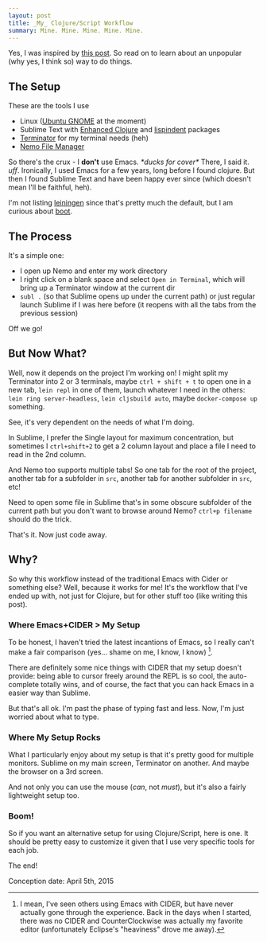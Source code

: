 ```yaml
---
layout: post
title: _My_ Clojure/Script Workflow
summary: Mine. Mine. Mine. Mine. Mine.
---
```


Yes, I was inspired by [this post](https://howistart.org/posts/clojure/1).
So read on to learn about an unpopular (why yes, I think so) way to do things.


## The Setup

These are the tools I use

* Linux ([Ubuntu GNOME](https://ubuntugnome.org/) at the moment)
* Sublime Text with [Enhanced Clojure](https://packagecontrol.io/packages/Enhanced%20Clojure) and [lispindent](https://packagecontrol.io/packages/lispindent) packages
* [Terminator](http://gnometerminator.blogspot.com/p/introduction.html) for my terminal needs (heh)
* [Nemo File Manager](https://github.com/linuxmint/nemo)

So there's the crux - I **don't** use Emacs. *\*ducks for cover\** There, I said it. *uff*. Ironically, I used Emacs for a few years, long before I found clojure. But then I found Sublime Text and have been happy ever since (which doesn't mean I'll be faithful, heh).

I'm not listing [leiningen](http://leiningen.org/) since that's pretty much the default, but I am curious about [boot](https://github.com/boot-clj/boot).


## The Process

It's a simple one:

* I open up Nemo and enter my work directory
* I right click on a blank space and select `Open in Terminal`, which will bring up a Terminator window at the current dir
* `subl .` (so that Sublime opens up under the current path) or just regular launch Sublime if I was here before (it reopens with all the tabs from the previous session)

Off we go!


## But Now What?

Well, now it depends on the project I'm working on! I might split my Terminator into 2 or 3 terminals, maybe `ctrl + shift + t` to open one in a new tab, `lein repl` in one of them, launch whatever I need in the others: `lein ring server-headless`, `lein cljsbuild auto`, maybe `docker-compose up` something.

See, it's very dependent on the needs of what I'm doing.

In Sublime, I prefer the Single layout for maximum concentration, but sometimes I `ctrl+shift+2` to get a 2 column layout and place a file I need to read in the 2nd column.

And Nemo too supports multiple tabs! So one tab for the root of the project, another tab for a subfolder in `src`, another tab for another subfolder in `src`, etc!

Need to open some file in Sublime that's in some obscure subfolder of the current path but you don't want to browse around Nemo? `ctrl+p filename` should do the trick.

That's it. Now just code away.


## Why?

So why this workflow instead of the traditional Emacs with Cider or something else? Well, because it works for me! It's the workflow that I've ended up with, not just for Clojure, but for other stuff too (like writing this post).

### Where Emacs+CIDER > My Setup

To be honest, I haven't tried the latest incantions of Emacs, so I really can't make a fair comparison (yes... shame on me, I know, I know) [^1].

[^1]: I mean, I've seen others using Emacs with CIDER, but have never actually gone through the experience. Back in the days when I started, there was no CIDER and CounterClockwise was actually my favorite editor (unfortunately Eclipse's "heaviness" drove me away).

There are definitely some nice things with CIDER that my setup doesn't provide: being able to cursor freely around the REPL is so cool, the auto-complete totally wins, and of course, the fact that you can hack Emacs in a easier way than Sublime.

But that's all ok. I'm past the phase of typing fast and less. Now, I'm just worried about what to type.

### Where My Setup Rocks

What I particularly enjoy about my setup is that it's pretty good for multiple monitors. Sublime on my main screen, Terminator on another. And maybe the browser on a 3rd screen.

And not only you can use the mouse (*can*, not *must*), but it's also a fairly lightweight setup too.



### Boom!

So if you want an alternative setup for using Clojure/Script, here is one. It should be pretty easy to customize it given that I use very specific tools for each job.

The end!


Conception date: April 5th, 2015

